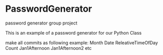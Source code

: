 # PasswordGenerator
password generator group project

This is an example of a password generator for our Python Class

make all commits as following example:
  Month Date ReleativeTimeOfDay Count
  Jan1Afternoon
  Jan1Afternoon2
  etc

